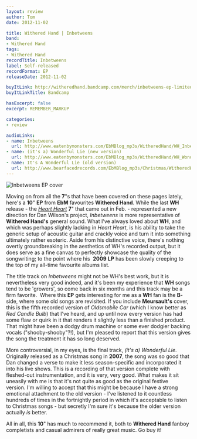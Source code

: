 ```yaml
---
layout: review
author: Tom
date: 2012-11-02

title: Withered Hand | Inbetweens
band:
- Withered Hand
tags:
- Withered Hand
recordTitle: Inbetweens
label: Self-released
recordFormat: EP
releaseDate: 2012-11-02

buyItLink: http://witheredhand.bandcamp.com/merch/inbetweens-ep-limited-edition-10inch-vinyl
buyItLinkTitle: Bandcamp

hasExcerpt: false
excerpt: REMEMBER_MARKUP

categories:
- review

audioLinks:
- name: Inbetweens
  url: http://www.eatenbymonsters.com/EbMBlog_mp3s/WitheredHand/WH_Inbetweens.mp3
- name: (it's a) Wonderful Lie (new version)
  url: http://www.eatenbymonsters.com/EbMBlog_mp3s/WitheredHand/WH_WonderfulLie.mp3
- name: It's A Wonderful Lie (old version)
  url: http://www.bearfacedrecords.com/EbMBlog_mp3s/Christmas/WitheredHand_ItsAWonderfulLie.mp3
---
```


![Inbetweens EP cover](http://eatenbymonsters.files.wordpress.com/2012/11/withered-hand-inbetweens.png)

Moving on from all the **7**"s that have been covered on these pages lately, here's a **10**" **EP** from **EbM** favourites **Withered Hand**. While the last **WH** release - the [_Heart Heart_](http://eatenbymonsters.wordpress.com/2012/02/25/heart-heart-withered-hand/) **7**" that came out in Feb. - represented a new direction for Dan Wilson's project, _Inbetweens_ is more representative of **Withered Hand's** general sound. What I've always loved about **WH**, and which was perhaps slightly lacking in _Heart Heart_, is his ability to take the generic setup of acoustic guitar and crackly voice and turn it into something ultimately rather esoteric. Aside from his distinctive voice, there's nothing overtly groundbreaking in the aesthetics of WH's recorded output, but it does serve as a fine canvas to perfectly showcase the quality of the songwriting; to the point where his  **2009** **LP** has been slowly creeping to the top of my all-time favourite albums list.

The title track on _Inbetweens_ might not be WH's best work, but it is nevertheless very good indeed, and it's been my experience that **WH** songs tend to be 'growers', so come back in six months and this track may be a firm favorite.  Where this **EP** gets interesting for me as a **WH** fan is the **B**-side, where some old songs are revisited. If you include **Meursault's** cover, this is the fifth recorded version of _Oldsmobile Car_ (which I know better as _Red Candle Bulb_) that I've heard, and up until now every version has had some flaw or quirk in it that renders it slightly less than a finished product. That might have been a dodgy drum machine or some ever dodgier backing vocals ("shooby-shooby"?!), but I'm pleased to report that this version gives the song the treatment it has so long deserved.

More controversial, in my eyes, is the final track, _(it's a) Wonderful Lie_. Originally released as a Christmas song in **2007**, the song was so good that Dan changed a verse to make it less season-specific and incorporated it into his live shows. This is a recording of that version complete with fleshed-out instrumentation, and it is very, very good. What makes it sit uneasily with me is that it's not quite as good as the original festive version. I'm willing to accept that this might be because I have a strong emotional attachment to the old version - I've listened to it countless hundreds of times in the fortnightly period in which it's acceptable to listen to Christmas songs - but secretly I'm sure it's because the older version actually _is_ better.

All in all, this **10**" has much to recommend it, both to **Withered Hand** fanboy completists and casual admirers of really great music. Go buy it!
